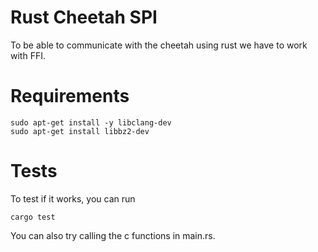 # Rust Cheetah SPI

To be able to communicate with the cheetah using rust we have to work with FFI.


# Requirements


    sudo apt-get install -y libclang-dev
    sudo apt-get install libbz2-dev


# Tests

To test if it works, you can run

    cargo test

You can also try calling the c functions in main.rs.